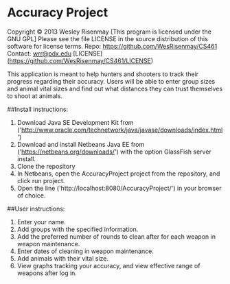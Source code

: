 Accuracy Project
=======================
Copyright © 2013 Wesley Risenmay
[This program is licensed under the GNU GPL]
Please see the file LICENSE in the source
distribution of this software for license terms.
Repo: https://github.com/WesRisenmay/CS461
Contact: wrr@pdx.edu
[LICENSE] (https://github.com/WesRisenmay/CS461/LICENSE)

This application is meant to help hunters and shooters to track their progress regarding their accuracy.
Users will be able to enter group sizes and animal vital sizes and find out what distances they can trust themselves to shoot at animals.


##Install instructions:
1. Download Java SE Development Kit from ('http://www.oracle.com/technetwork/java/javase/downloads/index.html')
2. Download and install Netbeans Java EE from ('https://netbeans.org/downloads/') with the option GlassFish server install.
3. Clone the repository
4. In Netbeans, open the AccuracyProject project from the repository, and click run project.
6. Open the line ('http://localhost:8080/AccuracyProject/') in your browser of choice.

##User instructions:
1. Enter your name.
2. Add groups with the specified information.
3. Add the preferred number of rounds to clean after for each weapon in weapon maintenance.
4. Enter dates of cleaning in weapon maintenance.
5. Add animals with their vital size.
6. View graphs tracking your accuracy, and view effective range of weapons after log in.
         

